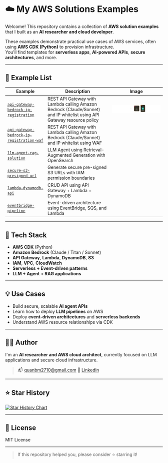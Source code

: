 # ☁️ My AWS Solutions Examples

Welcome! This repository contains a collection of **AWS solution examples** that I built as an **AI researcher and cloud developer**.

These examples demonstrate practical use cases of AWS services, often using **AWS CDK (Python)** to provision infrastructure.  
You'll find templates for **serverless apps**, **AI-powered APIs**, **secure architectures**, and more.

---

## 📂 Example List

| Example | Description | Image |
|---------|-------------|-------|
| [`api-gateway-bedrock-ip-registration`](./api-gateway-bedrock-ip-registration) | REST API Gateway with Lambda calling Amazon Bedrock (Claude/Sonnet) and IP whitelist using API Gateway resource policy| ![api-gateway-bedrock-ip-registration-image](./api-gateway-bedrock-ip-registration/api-gateway-bedrock-ip-registration.png)|
| [`api-gateway-bedrock-ip-registration-waf`](./api-gateway-bedrock-ip-registration-waf) | REST API Gateway with Lambda calling Amazon Bedrock (Claude/Sonnet) and IP whitelist using WAF | |
| [`llm-agent-rag-solution`](./llm-agent-rag-solution) | LLM Agent using Retrieval-Augmented Generation with OpenSearch | |
| [`secure-s3-presigned-url`](./secure-s3-presigned-url) | Generate secure pre-signed S3 URLs with IAM permission boundaries | |
| [`lambda-dynamodb-api`](./lambda-dynamodb-api) | CRUD API using API Gateway + Lambda + DynamoDB | |
| [`eventbridge-pipeline`](./eventbridge-pipeline) | Event-driven architecture using EventBridge, SQS, and Lambda | |

---

## 🧰 Tech Stack

- **AWS CDK** (Python)
- **Amazon Bedrock** (Claude / Titan / Sonnet)
- **API Gateway**, **Lambda**, **DynamoDB**, **S3**
- **IAM**, **VPC**, **CloudWatch**
- **Serverless + Event-driven patterns**
- **LLM + Agent + RAG applications**

---

## 💡 Use Cases

- Build secure, scalable **AI agent APIs**
- Learn how to deploy **LLM pipelines** on AWS
- Deploy **event-driven architectures** and **serverless backends**
- Understand AWS resource relationships via CDK

---

## 🧑‍💻 Author

I'm an **AI researcher and AWS cloud architect**, currently focused on LLM applications and secure cloud infrastructure.

<!-- > 🔗 [Portfolio Website](https://yourwebsite.com)   -->
> 📬 quanbm2710@gmail.com
> 💼 [LinkedIn](https://linkedin.com/in/yourname)

---

## ⭐️ Star History

[![Star History Chart](https://api.star-history.com/svg?repos=your-username/aws-solutions-hub&type=Date)](https://star-history.com/#your-username/aws-solutions-hub&Date)

---

## 📄 License

MIT License

---

> If this repository helped you, please consider ⭐️ starring it!

